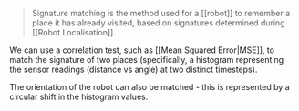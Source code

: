 > Signature matching is the method used for a [[robot]] to remember a place it has already visited, based on signatures determined during [[Robot Localisation]].

We can use a correlation test, such as [[Mean Squared Error|MSE]], to match the signature of two places (specifically, a histogram representing the sensor readings (distance vs angle) at two distinct timesteps).

The orientation of the robot can also be matched - this is represented by a circular shift in the histogram values.